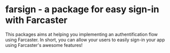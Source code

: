 # farsign - a package for easy sign-in with Farcaster
This packages aims at helping you implementing an authentification flow using Farcaster. In short, you can allow your users to easily sign-in your app using Farcaster's awesome features!